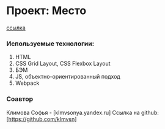 # Проект: Место

[ссылка](https://aleksandrdronov.github.io/mesto-project/)

### Используемые технологии:
1. HTML
2. CSS Grid Layout, CSS Flexbox Layout
3. БЭМ
4. JS, объектно-ориентированный подход
5. Webpack

### Соавтор
Климова Софья - [klmvsonya.yandex.ru]
Ссылка на github: [https://github.com/klmvsn]

